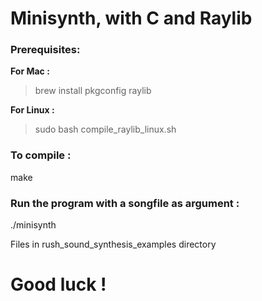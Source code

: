 # Minisynth, with C and Raylib

### Prerequisites:

**For Mac :**
> brew install pkgconfig raylib

**For Linux :**
> sudo bash compile_raylib_linux.sh


### To compile :
make


### Run the program with a songfile as argument :
./minisynth <file>

Files in rush_sound_synthesis_examples directory

# Good luck !
